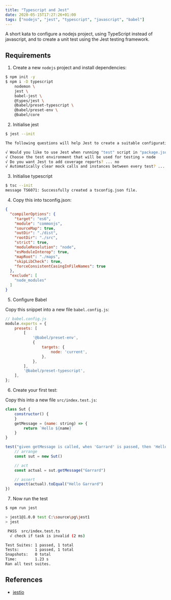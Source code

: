 ```yaml
---
title: "Typescript and Jest"
date: 2020-05-15T17:27:26+01:00
tags: ["nodejs", "jest", "typescript", "javascript", "babel"]
---
```


A short kata to configure a nodejs project, using TypeScript instead of javascript, and to create a unit test using the Jest testing framework.

## Requirements

1. Create a new `nodejs` project and install dependencies:

```bash
$ npm init -y
$ npm i -D typescript 
    nodemon \
    jest \ 
    babel-jest \ 
    @types/jest \
    @babel/preset-typescript \
    @babel/preset-env \
    @babel/core
```

2. Initialise jest 

```bash
$ jest --init

The following questions will help Jest to create a suitable configuration for your project

√ Would you like to use Jest when running "test" script in "package.json"? ... yes
√ Choose the test environment that will be used for testing » node
√ Do you want Jest to add coverage reports? ... no
√ Automatically clear mock calls and instances between every test? ... no
```

3. Initialise typescript

```bash
$ tsc --init
message TS6071: Successfully created a tsconfig.json file.
```

4. Copy this into tsconfig.json:

```json
{
  "compilerOptions": {
    "target": "es6", 
    "module": "commonjs", 
    "sourceMap": true, 
    "outDir": "./dist", 
    "rootDir": "./src", 
    "strict": true, 
    "moduleResolution": "node", 
    "esModuleInterop": true, 
    "mapRoot": "./maps", 
    "skipLibCheck": true, 
    "forceConsistentCasingInFileNames": true 
  },
  "exclude": [
    "node_modules"
  ]
}
```

5. Configure Babel

Copy this snippet into a new file `babel.config.js`:

```js
// babel.config.js
module.exports = {
    presets: [
        [
            '@babel/preset-env',
            {
                targets: {
                    node: 'current',
                },
            },
        ],
        '@babel/preset-typescript',
    ],
};
```

6. Create your first test:

Copy this into a new file `src/index.test.js`:

```js
class Sut {
    constructor() {
    }
    getMessage = (name: string) => {
        return `Hello ${name}`
    }
}

test("given getMessage is called, when 'Garrard' is passed, then 'Hello Garrard' is returned", () => {
    // arrange
    const sut = new Sut()

    // act
    const actual = sut.getMessage("Garrard")

    // assert
    expect(actual).toEqual("Hello Garrard")
})
```

7. Now run the test

```bash
$ npm run jest

> jest1@1.0.0 test C:\source\pg\jest1
> jest

 PASS  src/index.test.ts
  √ check if task is invalid (2 ms)

Test Suites: 1 passed, 1 total
Tests:       1 passed, 1 total
Snapshots:   0 total
Time:        1.23 s
Ran all test suites.
```

## References

- [jestio](https://jestjs.io/)